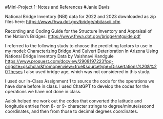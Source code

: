 #Mini-Project 1: Notes and References
#Janie Davis

National Bridge Inventory (NBI) data for 2022 and 2023 downloaded as zip files here: https://www.fhwa.dot.gov/bridge/nbi/ascii.cfm

Recording and Coding Guide for the Structure Inventory and Appraisal of the Nation’s Bridges: https://www.fhwa.dot.gov/bridge/mtguide.pdf

I referred to the following study to choose the predicting factors to use in my model: Characterizing Bridge And Culvert Deterioration In Arizona Using National Bridge Inventory Data by Vaishnavi Kandgule https://www.proquest.com/docview/2908197223?pq-origsite=gscholar&fromopenview=true&sourcetype=Dissertations%20&%20Theses
I also used bridge age, which was not considered in this study.

I used our In-Class Assignment 1 to source the code for the operations we have done before in class. I used ChatGPT to develop the codes for the operations we have not done in class.

Aalok helped me work out the codes that converted the latitude and longitude entries from 8- or 9- character strings to degree/minute/second coordinates, and then from those to decimal degrees coordinates.

